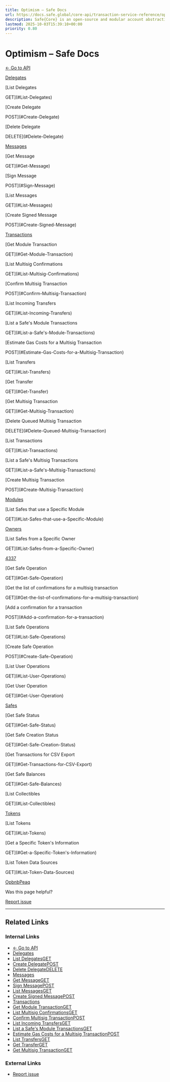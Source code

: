 ```yaml
---
title: Optimism – Safe Docs
url: https://docs.safe.global/core-api/transaction-service-reference/optimism
description: Safe{Core} is an open-source and modular account abstraction stack. Learn about its features and how to use it.
lastmod: 2025-10-03T15:39:10+00:00
priority: 0.80
---
```


# Optimism – Safe Docs

[← Go to API](/core-api/transaction-service-overview)

[Delegates](#Delegates)

[List Delegates

GET](#List-Delegates)

[Create Delegate

POST](#Create-Delegate)

[Delete Delegate

DELETE](#Delete-Delegate)

[Messages](#Messages)

[Get Message

GET](#Get-Message)

[Sign Message

POST](#Sign-Message)

[List Messages

GET](#List-Messages)

[Create Signed Message

POST](#Create-Signed-Message)

[Transactions](#Transactions)

[Get Module Transaction

GET](#Get-Module-Transaction)

[List Multisig Confirmations

GET](#List-Multisig-Confirmations)

[Confirm Multisig Transaction

POST](#Confirm-Multisig-Transaction)

[List Incoming Transfers

GET](#List-Incoming-Transfers)

[List a Safe's Module Transactions

GET](#List-a-Safe's-Module-Transactions)

[Estimate Gas Costs for a Multisig Transaction

POST](#Estimate-Gas-Costs-for-a-Multisig-Transaction)

[List Transfers

GET](#List-Transfers)

[Get Transfer

GET](#Get-Transfer)

[Get Multisig Transaction

GET](#Get-Multisig-Transaction)

[Delete Queued Multisig Transaction

DELETE](#Delete-Queued-Multisig-Transaction)

[List Transactions

GET](#List-Transactions)

[List a Safe's Multisig Transactions

GET](#List-a-Safe's-Multisig-Transactions)

[Create Multisig Transaction

POST](#Create-Multisig-Transaction)

[Modules](#Modules)

[List Safes that use a Specific Module

GET](#List-Safes-that-use-a-Specific-Module)

[Owners](#Owners)

[List Safes from a Specific Owner

GET](#List-Safes-from-a-Specific-Owner)

[4337](#4337)

[Get Safe Operation

GET](#Get-Safe-Operation)

[Get the list of confirmations for a multisig transaction

GET](#Get-the-list-of-confirmations-for-a-multisig-transaction)

[Add a confirmation for a transaction

POST](#Add-a-confirmation-for-a-transaction)

[List Safe Operations

GET](#List-Safe-Operations)

[Create Safe Operation

POST](#Create-Safe-Operation)

[List User Operations

GET](#List-User-Operations)

[Get User Operation

GET](#Get-User-Operation)

[Safes](#Safes)

[Get Safe Status

GET](#Get-Safe-Status)

[Get Safe Creation Status

GET](#Get-Safe-Creation-Status)

[Get Transactions for CSV Export

GET](#Get-Transactions-for-CSV-Export)

[Get Safe Balances

GET](#Get-Safe-Balances)

[List Collectibles

GET](#List-Collectibles)

[Tokens](#Tokens)

[List Tokens

GET](#List-Tokens)

[Get a Specific Token's Information

GET](#Get-a-Specific-Token's-Information)

[List Token Data Sources

GET](#List-Token-Data-Sources)

[Opbnb](/core-api/transaction-service-reference/opbnb "Opbnb")[Peaq](/core-api/transaction-service-reference/peaq "Peaq")

Was this page helpful?

[Report issue](https://github.com/safe-global/safe-docs/issues/new?assignees=&labels=nextra-feedback&projects=&template=nextra-feedback.yml&title=%5BFeedback%5D+)

---

## Related Links

### Internal Links

- [← Go to API](https://docs.safe.global/core-api/transaction-service-overview)
- [Delegates](https://docs.safe.global/core-api/transaction-service-reference/optimism)
- [List DelegatesGET](https://docs.safe.global/core-api/transaction-service-reference/optimism)
- [Create DelegatePOST](https://docs.safe.global/core-api/transaction-service-reference/optimism)
- [Delete DelegateDELETE](https://docs.safe.global/core-api/transaction-service-reference/optimism)
- [Messages](https://docs.safe.global/core-api/transaction-service-reference/optimism)
- [Get MessageGET](https://docs.safe.global/core-api/transaction-service-reference/optimism)
- [Sign MessagePOST](https://docs.safe.global/core-api/transaction-service-reference/optimism)
- [List MessagesGET](https://docs.safe.global/core-api/transaction-service-reference/optimism)
- [Create Signed MessagePOST](https://docs.safe.global/core-api/transaction-service-reference/optimism)
- [Transactions](https://docs.safe.global/core-api/transaction-service-reference/optimism)
- [Get Module TransactionGET](https://docs.safe.global/core-api/transaction-service-reference/optimism)
- [List Multisig ConfirmationsGET](https://docs.safe.global/core-api/transaction-service-reference/optimism)
- [Confirm Multisig TransactionPOST](https://docs.safe.global/core-api/transaction-service-reference/optimism)
- [List Incoming TransfersGET](https://docs.safe.global/core-api/transaction-service-reference/optimism)
- [List a Safe's Module TransactionsGET](https://docs.safe.global/core-api/transaction-service-reference/optimism)
- [Estimate Gas Costs for a Multisig TransactionPOST](https://docs.safe.global/core-api/transaction-service-reference/optimism)
- [List TransfersGET](https://docs.safe.global/core-api/transaction-service-reference/optimism)
- [Get TransferGET](https://docs.safe.global/core-api/transaction-service-reference/optimism)
- [Get Multisig TransactionGET](https://docs.safe.global/core-api/transaction-service-reference/optimism)

### External Links

- [Report issue](https://github.com/safe-global/safe-docs/issues/new?assignees=&labels=nextra-feedback&projects=&template=nextra-feedback.yml&title=%5BFeedback%5D+)
